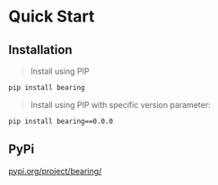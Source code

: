 # Quick Start

## Installation

> Install using PIP

``` sh
pip install bearing
```

> Install using PIP with specific version parameter:

``` sh
pip install bearing==0.0.0
```

## PyPi

[pypi.org/project/bearing/](https://pypi.org/project/bearing/)
